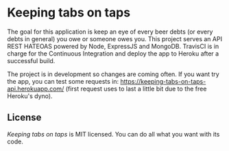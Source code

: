 # Keeping tabs on taps

The goal for this application is keep an eye of every beer debts (or every debts in general) you owe or someone owes you.
This project serves an API REST HATEOAS powered by Node, ExpressJS and MongoDB. TravisCI is in charge for the Continuous
Integration and deploy the app to Heroku after a successful build.

The project is in development so changes are coming often. If you want try the app, you can test some requests in:
https://keeping-tabs-on-taps-api.herokuapp.com/ (first request uses to last a little bit due to the free Heroku's dyno).

## License

*Keeping tabs on taps* is MIT licensed. You can do all what you want with its code.